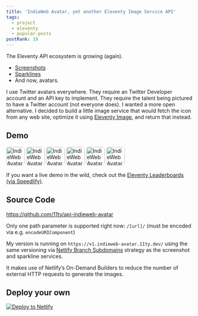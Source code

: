 ```yaml
---
title: 'IndieWeb Avatar, yet another Eleventy Image Service API'
tags:
  - project
  - eleventy
  - popular-posts
postRank: 19
---
```

The Eleventy API ecosystem is growing (again).

* [Screenshots](/web/screenshots/)
* [Sparklines](/web/sparklines/)
* And now, avatars.

I use Twitter avatars everywhere. They require an Twitter Developer account and an API key to implement. They require the talent being pictured to have a Twitter account (not everyone does). I wanted a more open alternative. I decided to build a little image service that would fetch the icon from any web site, optimize it using [Eleventy Image](https://www.11ty.dev/docs/plugins/image/), and return that instead.

## Demo

<style>
img[src^="https://v1.indieweb-avatar.11ty.dev"] {
  border-radius: 6px;
}
</style>
<img src="https://v1.indieweb-avatar.11ty.dev/https%3A%2F%2Fwww.11ty.dev%2F/" width="50" height="50" alt="IndieWeb Avatar for 11ty.dev/" loading="lazy" decoding="async"> <img src="https://v1.indieweb-avatar.11ty.dev/https%3A%2F%2Fwww.a11yproject.com%2F/" width="50" height="50" alt="IndieWeb Avatar for a11yproject.com/" loading="lazy" decoding="async"> <img src="https://v1.indieweb-avatar.11ty.dev/https%3A%2F%2Fwww.netlify.com%2F/" width="50" height="50" alt="IndieWeb Avatar for netlify.com/" loading="lazy" decoding="async"> <img src="https://v1.indieweb-avatar.11ty.dev/https%3A%2F%2Fviljamis.com%2F/" width="50" height="50" alt="IndieWeb Avatar for viljamis.com/" loading="lazy" decoding="async"> <img src="https://v1.indieweb-avatar.11ty.dev/https%3A%2F%2Fashur.cab%2Frera%2F/" width="50" height="50" alt="IndieWeb Avatar for ashur.cab/rera/" loading="lazy" decoding="async"> <img src="https://v1.indieweb-avatar.11ty.dev/https%3A%2F%2Fnicolas-hoizey.com%2F/" width="50" height="50" alt="IndieWeb Avatar for nicolas-hoizey.com/" loading="lazy" decoding="async">

If you want a live demo in the wild, check out the [Eleventy Leaderboards (via Speedlify)](https://www.11ty.dev/speedlify/).

## Source Code

<div class="primarylink"><a href="https://github.com/11ty/api-indieweb-avatar">https://github.com/11ty/api-indieweb-avatar</a></div>

Only one path parameter is supported right now: `/[url]/` (must be encoded via e.g. `encodeURIComponent`)

My version is running on `https://v1.indieweb-avatar.11ty.dev/` using the same versioning via [Netlify Branch Subdomains](https://docs.netlify.com/domains-https/custom-domains/multiple-domains/#branch-subdomains) strategy as the screenshot and sparkline services.

It makes use of Netlify’s On-Demand Builders to reduce the number of external HTTP requests to generate the images.

## Deploy your own

<a href="https://app.netlify.com/start/deploy?repository=https://github.com/11ty/api-indieweb-avatar"><img src="https://www.netlify.com/img/deploy/button.svg" alt="Deploy to Netlify"></a>
